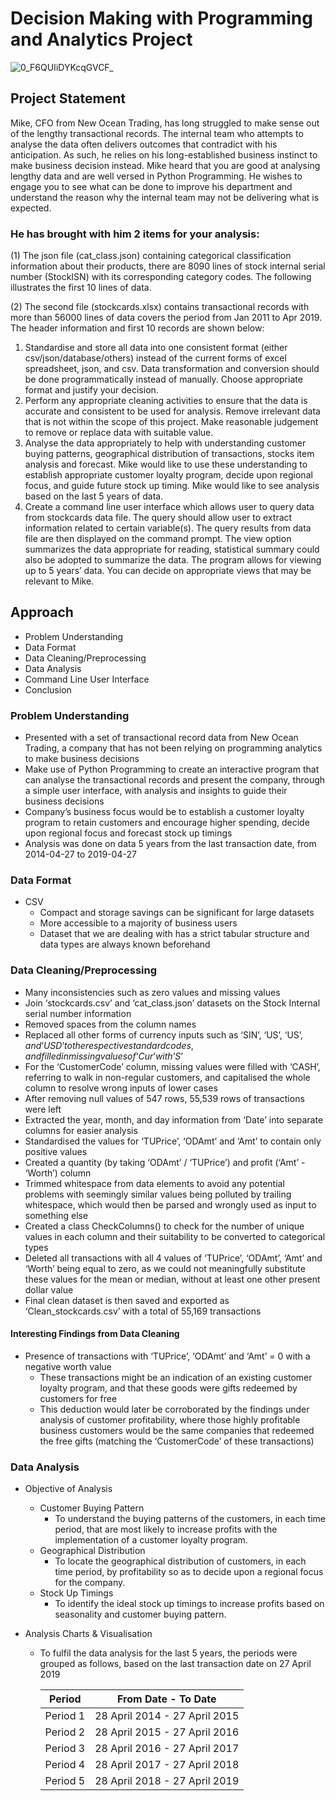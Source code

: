 # Decision Making with Programming and Analytics Project

![0_F6QUIiDYKcqGVCF_](https://user-images.githubusercontent.com/45563371/89464486-26ded400-d7a3-11ea-9447-fbb5b147ef8f.jpg)

## Project Statement
Mike, CFO from New Ocean Trading, has long struggled to make sense out of the lengthy transactional records. The internal team who attempts to analyse the data often delivers outcomes that contradict with his anticipation. As such, he relies on his long-established business instinct to make business decision instead. Mike heard that you are good at analysing lengthy data and are well versed in Python Programming. He wishes to engage you to see what can be done to improve his department and understand the reason why the internal team may not be delivering what is expected. 

### He has brought with him 2 items for your analysis: 

 (1) The json file (cat_class.json) containing categorical classification information about their products, there are 8090 lines of stock internal serial number (StockISN) with its corresponding category codes. The following illustrates the first 10 lines of data. 
 
 (2) The second file (stockcards.xlsx) contains transactional records with more than 56000 lines of data covers the period from Jan 2011 to Apr 2019. The header information and first 10 records are shown below:
 
 1. Standardise and store all data into one consistent format (either csv/json/database/others) instead of the current forms of excel spreadsheet, json, and csv. Data transformation and conversion should be done programmatically instead of manually. Choose appropriate format and justify your decision.  
 2. Perform any appropriate cleaning activities to ensure that the data is accurate and consistent to be used for analysis. Remove irrelevant data that is not within the scope of this project. Make reasonable judgement to remove or replace data with suitable value. 
 3. Analyse the data appropriately to help with understanding customer buying patterns, geographical distribution of transactions, stocks item analysis and forecast. Mike would like to use these understanding to establish appropriate customer loyalty program, decide upon regional focus, and guide future stock up timing. Mike would like to see analysis based on the last 5 years of data. 
 4. Create a command line user interface which allows user to query data from stockcards data file. The query should allow user to extract information related to certain variable(s). The query results from data file are then displayed on the command prompt. The view option 
summarizes the data appropriate for reading, statistical summary could also be adopted to summarize the data. The program allows for viewing up to 5 years’ data. You can decide on appropriate views that may be relevant to Mike.  

## Approach
- Problem Understanding
- Data Format
- Data Cleaning/Preprocessing
- Data Analysis
- Command Line User Interface
- Conclusion

### Problem Understanding
- Presented with a set of transactional record data from New Ocean Trading, a company that has not been relying on programming analytics to make business decisions
- Make use of Python Programming to create an interactive program that can analyse the transactional records and present the company, through a simple user interface, with analysis and insights to guide their business decisions
- Company’s business focus would be to establish a customer loyalty program to retain customers and encourage higher spending, decide upon regional focus and forecast stock up timings
- Analysis was done on data 5 years from the last transaction date, from 2014-04-27 to 2019-04-27

### Data Format
- CSV
  - Compact and storage savings can be significant for large datasets
  - More accessible to a majority of business users
  - Dataset that we are dealing with has a strict tabular structure and data types are always known beforehand
  
### Data Cleaning/Preprocessing
- Many inconsistencies such as zero values and missing values
- Join ‘stockcards.csv’ and ‘cat_class.json’ datasets on the Stock Internal serial number information
- Removed spaces from the column names
- Replaced all other forms of currency inputs such as ‘SIN’, ‘US’, ‘US$’, and ‘USD’ to the respective standard codes, and filled in missing values of ‘Cur’ with ‘S$’
- For the ‘CustomerCode’ column, missing values were filled with ‘CASH’, referring to walk in non-regular customers, and capitalised the whole column to resolve wrong inputs of lower cases
- After removing null values of 547 rows, 55,539 rows of transactions were left 
- Extracted the year, month, and day information from ‘Date’ into separate columns for easier analysis
- Standardised the values for ‘TUPrice’, ‘ODAmt’ and ‘Amt’ to contain only positive values
- Created a quantity (by taking ‘ODAmt’ / ‘TUPrice’) and profit (‘Amt’ - ‘Worth’) column 
- Trimmed whitespace from data elements to avoid any potential problems with seemingly similar values being polluted by trailing whitespace, which would then be parsed and wrongly used as input to something else
- Created a class CheckColumns() to check for the number of unique values in each column and their suitability to be converted to categorical types
- Deleted all transactions with all 4 values of ‘TUPrice’, ‘ODAmt’, ‘Amt’ and ‘Worth’ being equal to zero, as we could not meaningfully substitute these values for the mean or median, without at least one other present dollar value
- Final clean dataset is then saved and exported as ‘Clean_stockcards.csv’ with a total of 55,169 transactions

#### Interesting Findings from Data Cleaning
- Presence of transactions with ‘TUPrice’, ‘ODAmt’ and ‘Amt’ = 0 with a negative worth value
  - These transactions might be an indication of an existing customer loyalty program, and that these goods were gifts redeemed by customers for free
  - This deduction would later be corroborated by the findings under analysis of customer profitability, where those highly profitable business customers would be the same companies that redeemed the free gifts (matching the ‘CustomerCode’ of these transactions)
  
### Data Analysis
- Objective of Analysis
  - Customer Buying Pattern
    - To understand the buying patterns of the customers, in each time period, that are most likely to increase profits with the implementation of a customer loyalty program.
  - Geographical Distribution
    - To locate the geographical distribution of customers, in each time period, by profitability so as to decide upon a regional focus for the company.
  - Stock Up Timings
    - To identify the ideal stock up timings to increase profits based on seasonality and customer buying pattern.

- Analysis Charts & Visualisation
  - To fulfil the data analysis for the last 5 years, the periods were grouped as follows, based on the last transaction date on 27 April 2019
    
     |**Period**|    **From Date - To Date**    |
     |----------|-------------------------------|
     | Period 1 | 28 April 2014 - 27 April 2015 |
     | Period 2 | 28 April 2015 - 27 April 2016 |
     | Period 3 | 28 April 2016 - 27 April 2017 | 
     | Period 4 | 28 April 2017 - 27 April 2018 |
     | Period 5 | 28 April 2018 - 27 April 2019 |
